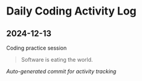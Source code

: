 # Daily Coding Activity Log

## 2024-12-13

Coding practice session

> Software is eating the world.

*Auto-generated commit for activity tracking*
